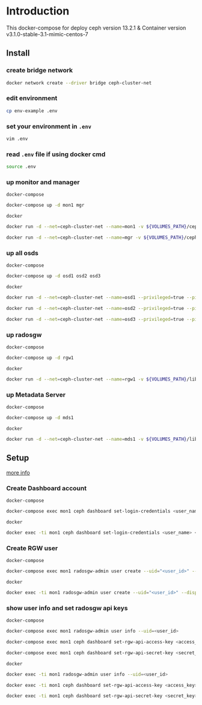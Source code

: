 # Introduction

This docker-compose for deploy ceph version 13.2.1 & Container version v3.1.0-stable-3.1-mimic-centos-7

## Install

### create bridge network

``` bash
docker network create --driver bridge ceph-cluster-net
```

### edit environment

``` bash
cp env-example .env
```

### set your environment in `.env`

``` bash
vim .env
```

### read `.env` file if using docker cmd

``` bash
source .env
```

### up monitor and manager

`docker-compose`

``` bash
docker-compose up -d mon1 mgr
```

`docker`

``` bash
docker run -d --net=ceph-cluster-net --name=mon1 -v ${VOLUMES_PATH}/ceph:/etc/ceph/ -v ${VOLUMES_PATH}/lib/ceph/:/var/lib/ceph/ -e MON_IP=${MON1_IP} -e CEPH_PUBLIC_NETWORK=${MON1_CEPH_PUBLIC_NETWORK} ceph/daemon:${CEPH_CONTAINER_VERSION} mon
```

``` bash
docker run -d --net=ceph-cluster-net --name=mgr -v ${VOLUMES_PATH}/ceph:/etc/ceph -v ${VOLUMES_PATH}/lib/ceph/:/var/lib/ceph -p ${DASHBOARD_PORT}:${INTERNAL_DASHBOARD_PORT} ceph/daemon:${CEPH_CONTAINER_VERSION} mgr
```

### up all osds

`docker-compose`

``` bash
docker-compose up -d osd1 osd2 osd3
```

`docker`

``` bash
docker run -d --net=ceph-cluster-net --name=osd1 --privileged=true --pid=host -v ${VOLUMES_PATH}/ceph:/etc/ceph -v ${VOLUMES_PATH}/lib/ceph/:/var/lib/ceph/ -v ${OSD_PATH}/osd1:/var/lib/ceph/osd ceph/daemon:${CEPH_CONTAINER_VERSION} osd_directory
```

``` bash
docker run -d --net=ceph-cluster-net --name=osd2 --privileged=true --pid=host -v ${VOLUMES_PATH}/ceph:/etc/ceph -v ${VOLUMES_PATH}/lib/ceph/:/var/lib/ceph/ -v ${OSD_PATH}/osd2:/var/lib/ceph/osd ceph/daemon:${CEPH_CONTAINER_VERSION} osd_directory
```

``` bash
docker run -d --net=ceph-cluster-net --name=osd3 --privileged=true --pid=host -v ${VOLUMES_PATH}/ceph:/etc/ceph -v ${VOLUMES_PATH}/lib/ceph/:/var/lib/ceph/ -v ${OSD_PATH}/osd3:/var/lib/ceph/osd ceph/daemon:${CEPH_CONTAINER_VERSION} osd_directory
```

### up radosgw

`docker-compose`

``` bash
docker-compose up -d rgw1
```

`docker`

``` bash
docker run -d --net=ceph-cluster-net --name=rgw1 -v ${VOLUMES_PATH}/lib/ceph/:/var/lib/ceph/ -v ${VOLUMES_PATH}/ceph:/etc/ceph -p ${RGW_PORT}:8080 ceph/daemon:${CEPH_CONTAINER_VERSION} rgw
```

### up Metadata Server

`docker-compose`

``` bash
docker-compose up -d mds1
```

`docker`

``` bash
docker run -d --net=ceph-cluster-net --name=mds1 -v ${VOLUMES_PATH}/lib/ceph/:/var/lib/ceph/ -v ${VOLUMES_PATH}/ceph:/etc/ceph -e CEPHFS_CREATE=1 ceph/daemon:${CEPH_CONTAINER_VERSION} mds
```

## Setup

[more info](http://docs.ceph.com/docs/mimic/mgr/dashboard)

### Create Dashboard account

`docker-compose`

``` bash
docker-compose exec mon1 ceph dashboard set-login-credentials <user_name> <password>
```

`docker`

``` bash
docker exec -ti mon1 ceph dashboard set-login-credentials <user_name> <password>
```

### Create RGW user

`docker-compose`

``` bash
docker-compose exec mon1 radosgw-admin user create --uid="<user_id>" --display-name="<display_name>" --email="<email>"
```

`docker`

``` bash
docker exec -ti mon1 radosgw-admin user create --uid="<user_id>" --display-name="<display_name>" --email="<email>"
```

### show user info and set radosgw api keys

`docker-compose`

``` bash
docker-compose exec mon1 radosgw-admin user info --uid=<user_id>
```

``` bash
docker-compose exec mon1 ceph dashboard set-rgw-api-access-key <access_key>
```

``` bash
docker-compose exec mon1 ceph dashboard set-rgw-api-secret-key <secret_key>
```

`docker`

``` bash
docker exec -ti mon1 radosgw-admin user info --uid=<user_id>
```

``` bash
docker exec -ti mon1 ceph dashboard set-rgw-api-access-key <access_key>
```

``` bash
docker exec -ti mon1 ceph dashboard set-rgw-api-secret-key <secret_key>
```